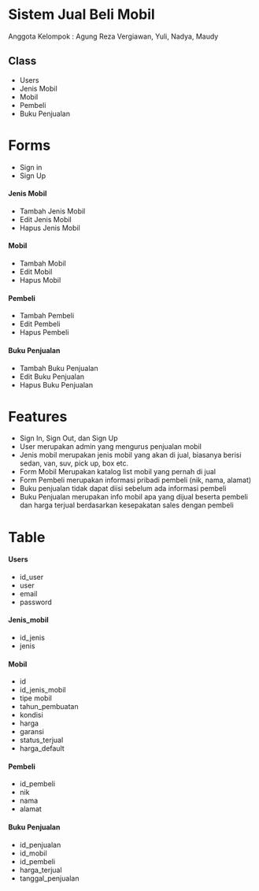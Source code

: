 

# Sistem Jual Beli Mobil

Anggota Kelompok : Agung Reza Vergiawan, Yuli, Nadya, Maudy

## Class
* Users
* Jenis Mobil
* Mobil
* Pembeli
* Buku Penjualan 

# Forms
* Sign in 
* Sign Up

#### Jenis Mobil
* Tambah Jenis Mobil
* Edit Jenis Mobil
* Hapus Jenis Mobil

#### Mobil
* Tambah Mobil
* Edit Mobil
* Hapus Mobil

#### Pembeli
* Tambah Pembeli
* Edit Pembeli
* Hapus Pembeli

#### Buku Penjualan
* Tambah Buku Penjualan
* Edit Buku Penjualan
* Hapus Buku Penjualan

# Features
* Sign In, Sign Out, dan Sign Up
* User merupakan admin yang mengurus penjualan mobil
* Jenis mobil merupakan jenis mobil yang akan di jual, biasanya berisi sedan, van, suv, pick up, box etc.
* Form Mobil Merupakan katalog list mobil yang pernah di jual 
* Form Pembeli merupakan informasi pribadi pembeli (nik, nama, alamat)
* Buku penjualan tidak dapat diisi sebelum ada informasi pembeli
* Buku Penjualan merupakan info mobil apa yang dijual beserta pembeli dan harga terjual berdasarkan kesepakatan sales dengan pembeli

# Table
#### Users 
* id_user
* user
* email
* password

#### Jenis_mobil 
* id_jenis 
* jenis

#### Mobil 
* id
* id_jenis_mobil
* tipe mobil
* tahun_pembuatan
* kondisi
* harga
* garansi
* status_terjual
* harga_default

#### Pembeli 
* id_pembeli 
* nik
* nama
* alamat

#### Buku Penjualan 
* id_penjualan
* id_mobil
* id_pembeli
* harga_terjual
* tanggal_penjualan
